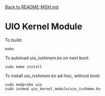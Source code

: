 [Back to README-MGH.md](../README-MGH.md)
# UIO Kernel Module

To build:

    make

To autoload _uio_ivshmem.ko_ on next boot:

    sudo make install

To install _uio_ivshmem.ko_ ad-hoc, without boot:

    sudo modprobe uio
    sudo insmod uio_kernel_module/uio_ivshmem.ko


